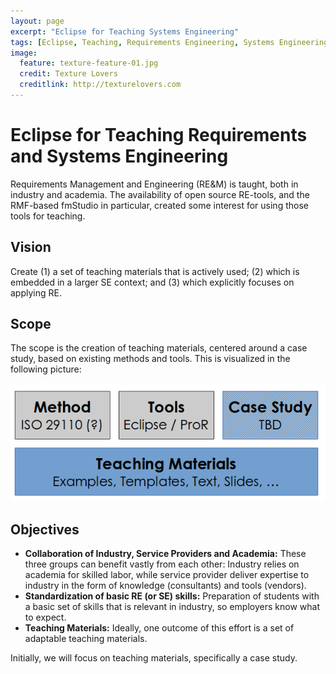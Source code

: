 ```yaml
---
layout: page
excerpt: "Eclipse for Teaching Systems Engineering"
tags: [Eclipse, Teaching, Requirements Engineering, Systems Engineering]
image:
  feature: texture-feature-01.jpg
  credit: Texture Lovers
  creditlink: http://texturelovers.com
---
```


# Eclipse for Teaching Requirements and Systems Engineering

Requirements Management and Engineering (RE&M) is taught, both in industry and academia. The availability of open source RE-tools, and the RMF-based fmStudio in particular, created some interest for using those tools for teaching.

## Vision

Create (1) a set of teaching materials that is actively used; (2) which is embedded in a larger SE context; and (3) which explicitly focuses on applying RE.

## Scope

The scope is the creation of teaching materials, centered around a case study, based on existing methods and tools. This is visualized in the following picture: 

![Scope](images/teaching-overview.png)

## Objectives

*    **Collaboration of Industry, Service Providers and Academia:** These three groups can benefit vastly from each other: Industry relies on academia for skilled labor, while service provider deliver expertise to industry in the form of knowledge (consultants) and tools (vendors).
*    **Standardization of basic RE (or SE) skills:** Preparation of students with a basic set of skills that is relevant in industry, so employers know what to expect.
*    **Teaching Materials:** Ideally, one outcome of this effort is a set of adaptable teaching materials. 

Initially, we will focus on teaching materials, specifically a case study. 
